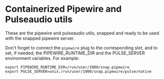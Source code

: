 # Containerized Pipewire and Pulseaudio utils

These are the pipewire and pulseaudio utils, snapped and ready to be
used with the snapped pipewire server.

Don't forget to connect the `pipewire` plug to the corresponding slot,
and to set, if needed, the PIPEWIRE_RUNTIME_DIR and the PULSE_SERVER
environment variables. For example:

    export PIPEWIRE_RUNTIME_DIR=/run/user/1000/snap.pipewire
    export PULSE_SERVER=unix:/run/user/1000/snap.pipewire/pulse/native
